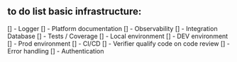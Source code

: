 ## to do list basic infrastructure: 
[] - Logger
[] - Platform documentation
[] - Observability
[] - Integration Database
[] - Tests / Coverage
[] - Local environment
[] - DEV environment
[] - Prod environment
[] - CI/CD
[] - Verifier qualify code on code review
[] - Error handling
[] - Authentication


